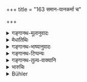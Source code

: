 +++
title = "163 समान-यानकर्मा च"

+++

<details><summary>गङ्गानथ-मूलानुवादः</summary>

But the King shall know that Alliance and War are of two kinds; so also both Marching and Halting; and Seeking shelter also has been declared to be of two kinds.—(162)


Alliance, endowed with future possibilities, is of two kinds—(1) that in which the act of marching is undertaken in common and (2) that; in which it is otherwise.—(163)
</details>

<details><summary>मेधातिथिः</summary>

**समानयानकर्मा** । "यानफलं सहितौ तुल्यौ गच्छावः समानफलभागितया, न च त्वयाहम् उल्लङ्घनीयः । यत् ततो लप्स्यते तत् तव मम च भविषति" । अथ वा "त्वम् अन्यतो याहि, अहम् अन्यत्र यास्यामि" इत्य् एवम् असमानयानकर्मा **विपरीतः** ॥ ७.१६३ ॥
</details>

<details><summary>गङ्गानथ-भाष्यानुवादः</summary>

**(verses 7.162-163)**

\(1\) ‘*That in which the act of marching is undertaken in common*’,—in which the agreement entered into is in the following form:—‘Let us march at the goal conjointly, having equal shares in it, and I shall not be passed over by you; whatever we gain shall belong to both of us’:—(2) Or that ‘You march one way, I go the other’; where the action is not joint, it is ‘*otherwise*’—(162-163)
</details>

<details><summary>गङ्गानथ-टिप्पन्यः</summary>

**(verse 7.162)**

This verse is quoted in *Vīramitrodaya* (Rājanīti, p. 325), which adds
the following notes:—‘*Sandhi*,’ ‘alliance’, is of two kinds—(1) the
compact that ‘both of us should march against a common enemy’, and (2)
the compact that ‘you march this way, I march the other way’;—‘War’ also
is of two kinds—(1) declared by one’s self against an enemy, and (2)
undertaken for helping an ally attacked by an enemy;—‘Marching’ also is
of two kinds—(1) singly, and (2) conjointly with an ally; ‘Halting’ also
is of two kinds—(1) done on account of weakness and (2) done for the
purpose of waiting to help an ally;—‘Division of forces’ is of two
kinds—(1) the king remaining with half the force in the fort and the
Commander-in-chief going out to meet the enemy and (2) the reverse
arrangement;—‘Seeking protection’ also is of two kinds—(1) done for the
rescuing of what has been lost and (2) done for awaiting future
aggression.

**(verse 7.163)**

Nārāyaṇa and Nandana take the term ‘*tadā tvāyatisaṃyuktaḥ*’ as
referring to two different cases,—‘yielding either (*a*) immediate, or
(*b*) future advantages.’

This verse is quoted in *Vīramitrodaya* (Rājanīti, p. 325) to the effect
that the two kinds of ‘alliance’ spoken of above (see preceding note)
are each again of two kinds, as leading to (*a*) immediate advantage or
(*b*) future advantage.
</details>

<details><summary>गङ्गानथ-तुल्य-वाक्यानि</summary>

**(verse 7.162)**

*Kāmandaka* (4.68, 74).—‘The King should form alliance with a person,
illustrious, well-spoken, benevolent, learned, even-minded, having
numerous partisans and expected to remain constant in faithfulness at
all times. Friends are of four kinds—derived from birth, relationship,
ancestral obligations and protection from danger.’

**(verse 7.163)**

*Kāmandaka* (9.5, etc.).—‘Peace concluded between two parties of equal
resources is called *Kapāla-sandhi*. The peace concluded through the
offer of presents is called *Upahāra*. *Santāna-sandhi* is that
concluded by the king by giving his daughter in marriage to his royal
adversary. That peace is called *Saṅgata-sandhi* which is founded on
friendship; this is also called *Kāñcana*. Peace that is concluded with
a view to putting a stop to all outstanding controversies has been named

*Upanyāsa*. “If I do him good, he will do the same to me.”—Peace
concluded under this consideration is called *Pratīkāra-sandhi*. When
two parties join one another for the accomplishing of common interests
and, if they enjoy mutual confidence,—this peace is called *Samyoga*,
etc.
</details>

<details><summary>भारुचिः</summary>

संभूय यानं यस्य स **समानयानकर्मा** संधिः । त्वम् इतो याहि अहम् इति यास्यामीत्य् असमानयानकर्मा **विपरीतः** संधिः । तथा कोशादिलाभेनैकस्य तदात्वयुक्तः इतरस्य्**आयतियुक्तः** । एवं चायं **द्विलक्षणः** संपद्यते **संधिः** ॥ ७.१६३ ॥
</details>

<details><summary>Bühler</summary>

163	An alliance which yields present and future advantages, one must know to be of two descriptions, (viz.) that when one marches together (with an ally) and the contrary (when the allies act separately).
</details>
